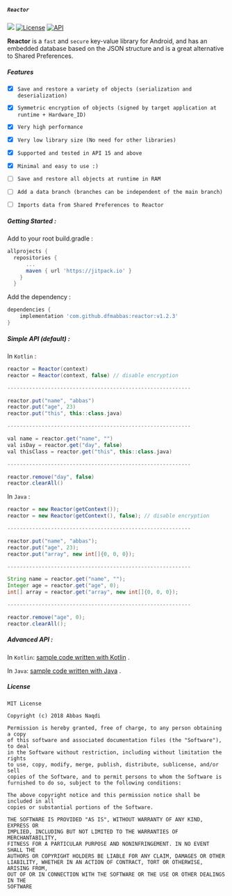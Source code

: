 ##### `Reactor`

[![](https://jitpack.io/v/dfmabbas/reactor.svg)](https://jitpack.io/#dfmAbbas/reactor)
[![License](http://img.shields.io/badge/license-MIT-green.svg?style=flat)](https://github.com/dfmabbas/reactor)
[![API](https://img.shields.io/badge/API-15%2B-blue.svg?style=flat)](https://github.com/dfmabbas/reactor)

**Reactor** is a `fast` and `secure` key-value library for Android, and has an embedded database based on the JSON structure and is a great alternative to Shared Preferences.


##### Features
- [x] `Save and restore a variety of objects (serialization and deserialization)`
- [x] `Symmetric encryption of objects (signed by target application at runtime + Hardware_ID)`
- [x] `Very high performance‍`
- [x] `Very low library size (No need for other libraries)`
- [x] `Supported and tested in API 15 and above`
- [x] `Minimal and easy to use :)`
- [ ] `Save and restore all objects at runtime in RAM`
- [ ] `Add a data branch (branches can be independent of the main branch) `
- [ ] `Imports data from Shared Preferences to Reactor`




##### Getting Started :

Add to your root build.gradle :
```Groovy
allprojects {
  repositories {
      ...
      maven { url 'https://jitpack.io' }
    }
  }
```


Add the dependency :
```Groovy
dependencies {
    implementation 'com.github.dfmabbas:reactor:v1.2.3'
}
```



##### Simple API (default) :

In `Kotlin` :

```Groovy
reactor = Reactor(context)
reactor = Reactor(context, false) // disable encryption

-----------------------------------------------------------

reactor.put("name", "abbas")
reactor.put("age", 23)
reactor.put("this", this::class.java)

-----------------------------------------------------------

val name = reactor.get("name", "")
val isDay = reactor.get("day", false)
val thisClass = reactor.get("this", this::class.java)

-----------------------------------------------------------

reactor.remove("day", false)
reactor.clearAll()
```



In `Java` :

```Groovy
reactor = new Reactor(getContext());
reactor = new Reactor(getContext(), false); // disable encryption

-----------------------------------------------------------

reactor.put("name", "abbas");
reactor.put("age", 23);
reactor.put("array", new int[]{0, 0, 0});

-----------------------------------------------------------

String name = reactor.get("name", "");
Integer age = reactor.get("age", 0);
int[] array = reactor.get("array", new int[]{0, 0, 0});

-----------------------------------------------------------

reactor.remove("age", 0);
reactor.clearAll();
```



##### Advanced API :

In `Kotlin`: [sample code written with Kotlin](sample/src/main/java/com/dfmabbas/sample/KotlinSample.kt) .

In `Java`: [sample code written with Java](sample/src/main/java/com/dfmabbas/sample/JavaSample.java) .



##### License
```
MIT License

Copyright (c) 2018 Abbas Naqdi

Permission is hereby granted, free of charge, to any person obtaining a copy
of this software and associated documentation files (the "Software"), to deal
in the Software without restriction, including without limitation the rights
to use, copy, modify, merge, publish, distribute, sublicense, and/or sell
copies of the Software, and to permit persons to whom the Software is
furnished to do so, subject to the following conditions:

The above copyright notice and this permission notice shall be included in all
copies or substantial portions of the Software.

THE SOFTWARE IS PROVIDED "AS IS", WITHOUT WARRANTY OF ANY KIND, EXPRESS OR
IMPLIED, INCLUDING BUT NOT LIMITED TO THE WARRANTIES OF MERCHANTABILITY,
FITNESS FOR A PARTICULAR PURPOSE AND NONINFRINGEMENT. IN NO EVENT SHALL THE
AUTHORS OR COPYRIGHT HOLDERS BE LIABLE FOR ANY CLAIM, DAMAGES OR OTHER
LIABILITY, WHETHER IN AN ACTION OF CONTRACT, TORT OR OTHERWISE, ARISING FROM,
OUT OF OR IN CONNECTION WITH THE SOFTWARE OR THE USE OR OTHER DEALINGS IN THE
SOFTWARE
```